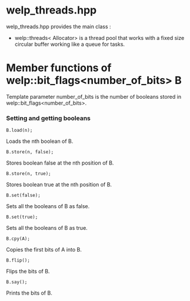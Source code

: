 # welp_threads.hpp

welp_threads.hpp provides the main class :

- welp::threads< Allocator> is a thread pool that works with a fixed size circular buffer working like a queue for tasks.

# Member functions of welp::bit_flags<number_of_bits> B

Template parameter number_of_bits is the number of booleans stored in welp::bit_flags<number_of_bits>.

### Setting and getting booleans

	B.load(n); 

Loads the nth boolean of B.

	B.store(n, false); 

Stores boolean false at the nth position of B.

	B.store(n, true); 

Stores boolean true at the nth position of B.

	B.set(false); 

Sets all the booleans of B as false.

	B.set(true); 

Sets all the booleans of B as true.

	B.cpy(A); 

Copies the first bits of A into B.

	B.flip(); 

Flips the bits of B.

	B.say(); 

Prints the bits of B.

